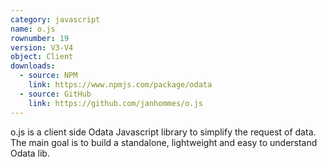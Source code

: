 ```yaml
---
category: javascript
name: o.js
rownumber: 19
version: V3-V4
object: Client
downloads:
  - source: NPM
    link: https://www.npmjs.com/package/odata
  - source: GitHub
    link: https://github.com/janhommes/o.js
---
```

o.js is a client side Odata Javascript library to simplify the request of data. The main goal is to build a standalone, lightweight and easy to understand Odata lib.

